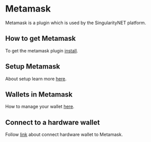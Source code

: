 # Metamask

Metamask is a plugin which is used by the SingularityNET platform.

## How to get Metamask
To get the metamask plugin [install](https://metamask.io/download/).

## Setup Metamask

About setup learn more [here](https://support.metamask.io/getting-started/getting-started-with-metamask/).

## Wallets in Metamask 

How to manage your wallet [here](https://support.metamask.io/managing-my-wallet/).

## Connect to a hardware wallet

Follow [link](https://support.metamask.io/managing-my-wallet/how-to-connect-a-trezor-or-ledger-hardware-wallet/) about connect hardware wallet to Metamask.


